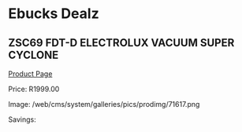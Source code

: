 
# Ebucks Dealz
## ZSC69 FDT-D ELECTROLUX VACUUM SUPER CYCLONE
[Product Page](https://www.ebucks.com/web/shop/productSelected.do?prodId=1173035695&catId=998409624)

Price: R1999.00

Image: /web/cms/system/galleries/pics/prodimg/71617.png

Savings: 


	